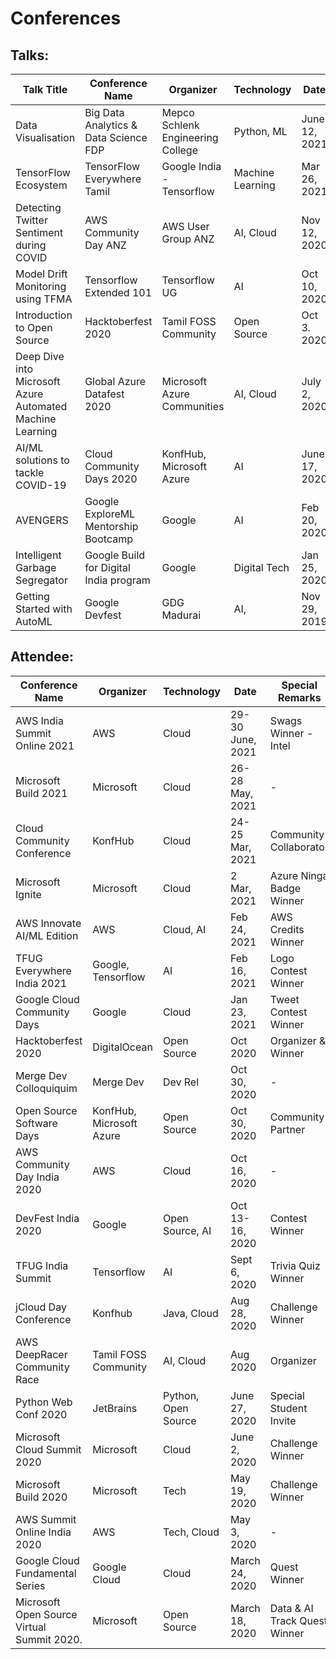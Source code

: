 # Conferences

## Talks:

| Talk Title                                                | Conference Name                        | Organizer                         | Technology       | Date          | Event Link                       | Talk Resources                                                                                                                             |
|-----------------------------------------------------------|----------------------------------------|-----------------------------------|------------------|---------------|----------------------------------|--------------------------------------------------------------------------------------------------------------------------------------------|
| Data Visualisation                                        | Big Data Analytics & Data Science FDP  | Mepco Schlenk Engineering College | Python, ML       | June 12, 2021 | Private                          | -                                                                                                                                          |
| TensorFlow Ecosystem                                      | TensorFlow Everywhere Tamil            | Google India - Tensorflow         | Machine Learning | Mar 26, 2021  | [Website](https://tftamil.in)    | -                                                                                                                                          |
| Detecting Twitter Sentiment during COVID                  | AWS Community Day ANZ                  | AWS User Group ANZ                | AI, Cloud        | Nov 12, 2020  | [Event](http://twitch.tv/aws)    | [Blog](https://vivekraja98.medium.com/detecting-and-visualizing-twitter-sentiment-during-covid-19-pandemic-using-aws-comprehend-and-c641e1549e2b) |
| Model Drift Monitoring using TFMA                         | Tensorflow Extended 101                | Tensorflow UG                     | AI               | Oct 10, 2020  | [Meetup](http://bit.ly/TFX-101)  | -                                                                                                                                          |
| Introduction to Open Source                               | Hacktoberfest 2020                     | Tamil FOSS Community              | Open Source      | Oct 3. 2020   | [Event](https://lnkd.in/de8SXeG) | -                                                                                                                                          |
| Deep Dive into Microsoft Azure Automated Machine Learning | Global Azure Datafest 2020             | Microsoft Azure Communities       | AI, Cloud        | July 2, 2020  | [Event](https://lnkd.in/dC-XaPV) | -                                                                                                                                          |
| AI/ML solutions to tackle COVID-19                        | Cloud Community Days 2020              | KonfHub, Microsoft Azure          | AI               | June 17, 2020 | [Event](http://konf.me/ccdays)   | -                                                                                                                                          |
| AVENGERS                                                  |  Google ExploreML Mentorship Bootcamp  | Google                            | AI               | Feb 20, 2020  | -                                | -                                                                                                                                          |
| Intelligent Garbage Segregator                            | Google Build for Digital India program | Google                            | Digital Tech     | Jan 25, 2020  | -                                | -                                                                                                                                          |
| Getting Started with AutoML                               | Google Devfest                         | GDG Madurai                       | AI,              | Nov 29, 2019  | -                                | -                                                                                                                                          |






## Attendee:

| Conference Name                            | Organizer                | Technology          | Date             | Special Remarks              |
|--------------------------------------------|--------------------------|---------------------|------------------|------------------------------|
| AWS India Summit Online 2021               | AWS                      | Cloud               | 29-30 June, 2021 | Swags Winner - Intel         |
| Microsoft Build 2021                       | Microsoft                | Cloud               | 26-28 May, 2021  | -                            |
| Cloud Community Conference                 | KonfHub                  | Cloud               | 24-25 Mar, 2021  | Community Collaborator       |
| Microsoft Ignite                           | Microsoft                | Cloud               | 2 Mar, 2021      | Azure Ninga Badge Winner     |
| AWS Innovate AI/ML Edition                 | AWS                      | Cloud, AI           | Feb 24, 2021     | AWS Credits Winner           |
| TFUG Everywhere India 2021                 | Google, Tensorflow       | AI                  | Feb 16, 2021     | Logo Contest Winner          |
| Google Cloud Community Days                | Google                   | Cloud               |  Jan 23, 2021    | Tweet Contest Winner         |
| Hacktoberfest 2020                         | DigitalOcean             | Open Source         | Oct 2020         | Organizer & Winner           |
| Merge Dev Colloquiquim                     | Merge Dev                | Dev Rel             | Oct 30, 2020     | -                            |
| Open Source Software Days                  | KonfHub, Microsoft Azure | Open Source         | Oct 30, 2020     | Community Partner            |
| AWS Community Day India 2020               | AWS                      | Cloud               | Oct 16, 2020     | -                            |
| DevFest India 2020                         | Google                   | Open Source, AI     | Oct 13-16, 2020  | Contest Winner               |
| TFUG India Summit                          | Tensorflow               | AI                  | Sept 6, 2020     | Trivia Quiz Winner           |
| jCloud Day Conference                      | Konfhub                  | Java, Cloud         | Aug 28, 2020     | Challenge Winner             |
| AWS DeepRacer Community Race               | Tamil FOSS Community     | AI, Cloud           | Aug 2020         | Organizer                    |
|  Python Web Conf 2020                      | JetBrains                | Python, Open Source | June 27, 2020    | Special Student Invite       |
| Microsoft Cloud Summit 2020                | Microsoft                | Cloud               | June 2, 2020     | Challenge Winner             |
| Microsoft Build 2020                       | Microsoft                | Tech                | May 19, 2020     | Challenge Winner             |
| AWS Summit Online India 2020               | AWS                      | Tech, Cloud         | May 3, 2020      | -                            |
| Google Cloud Fundamental Series            | Google Cloud             | Cloud               | March 24, 2020   | Quest Winner                 |
| Microsoft Open Source Virtual Summit 2020. | Microsoft                | Open Source         | March 18, 2020   | Data & AI Track Quest Winner |


